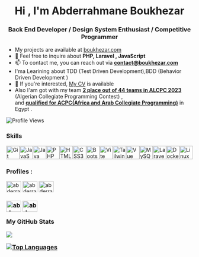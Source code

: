 <!DOCTYPE html>
<html>
<head>


</head>
 <body>
<h1 align="center">Hi , I'm Abderrahmane Boukhezar</h1>
<h3 align="center">Back End Developer / Design System Enthusiast   / Competitive Programmer</h3>
  
-   My projects are available at [boukhezar.com](boukhezar.com)
- 💬 Feel free to inquire about **PHP, Laravel , JavaScript**
- 📫 To contact me, you can reach out via **contact@boukhezar.com**
- I'ma Learining about  TDD (Test Driven Development),BDD (Behavior Driven Development )
- 📄 If you're interested, [My CV](https://drive.google.com/file/d/18GeFFITC6tJ1mP1yPCq5LZQzdDKZ3mSn/view?usp=sharing) is available
- Also I'am got with my team  [**2 place out of 44 teams in ALCPC 2023**](https://drive.google.com/file/d/1vs6F92u9Syz2GuZ8jR9PM0IijQEMIGcC/view) (Algerian Collegiate Programming Contest) ,                     
 and [**qualified for ACPC(Africa and Arab Collegiate Programming)**](https://drive.google.com/file/d/1MxUzrkiHcsR7rsuYSAAbbg6MPXdfeem4/view?usp=sharing)  in Egypt .

![Profile Views](https://komarev.com/ghpvc/?username=abderrahmane-18&color=blue)

### Skills

<p align="left">
<a href="#" target="_blank" rel="noreferrer"><img src="https://raw.githubusercontent.com/danielcranney/readme-generator/main/public/icons/skills/git-colored.svg" width="36" height="36" alt="Git" /></a><a href="#" target="_blank" rel="noreferrer"><img src="https://raw.githubusercontent.com/danielcranney/readme-generator/main/public/icons/skills/javascript-colored.svg" width="36" height="36" alt="JavaScript" /></a><a href="#" target="_blank" rel="noreferrer"><img src="https://raw.githubusercontent.com/danielcranney/readme-generator/main/public/icons/skills/java-colored.svg" width="36" height="36" alt="Java" /></a><a href="#" target="_blank" rel="noreferrer"><img src="https://raw.githubusercontent.com/danielcranney/readme-generator/main/public/icons/skills/php-colored.svg" width="36" height="36" alt="PHP" /></a><a href="#" target="_blank" rel="noreferrer"><img src="https://raw.githubusercontent.com/danielcranney/readme-generator/main/public/icons/skills/html5-colored.svg" width="36" height="36" alt="HTML5" /></a><a href="#" target="_blank" rel="noreferrer"><img src="https://raw.githubusercontent.com/danielcranney/readme-generator/main/public/icons/skills/css3-colored.svg" width="36" height="36" alt="CSS3" /></a><a href="#" target="_blank" rel="noreferrer"><img src="https://raw.githubusercontent.com/danielcranney/readme-generator/main/public/icons/skills/bootstrap-colored.svg" width="36" height="36" alt="Bootstrap" /></a><a href="#" target="_blank" rel="noreferrer"><img src="https://raw.githubusercontent.com/danielcranney/readme-generator/main/public/icons/skills/vite-colored.svg" width="36" height="36" alt="Vite" /></a><a href="#" target="_blank" rel="noreferrer"><img src="https://raw.githubusercontent.com/danielcranney/readme-generator/main/public/icons/skills/tailwindcss-colored.svg" width="36" height="36" alt="TailwindCSS" /></a><a href="#" target="_blank" rel="noreferrer"><img src="https://raw.githubusercontent.com/danielcranney/readme-generator/main/public/icons/skills/vuejs-colored.svg" width="36" height="36" alt="Vue" /></a><a href="#" target="_blank" rel="noreferrer"><img src="https://raw.githubusercontent.com/danielcranney/readme-generator/main/public/icons/skills/mysql-colored.svg" width="36" height="36" alt="MySQL" /></a><a href="#" target="_blank" rel="noreferrer"><img src="https://raw.githubusercontent.com/danielcranney/readme-generator/main/public/icons/skills/laravel-colored.svg" width="36" height="36" alt="Laravel" /></a><a href="#" target="_blank" rel="noreferrer"><img src="https://raw.githubusercontent.com/danielcranney/readme-generator/main/public/icons/skills/docker-colored.svg" width="36" height="36" alt="Docker" /></a><a href="#" target="_blank" rel="noreferrer"><img src="https://raw.githubusercontent.com/danielcranney/readme-generator/main/public/icons/skills/linux-colored.svg" width="36" height="36" alt="Linux" /></a>
</p>


<h3 align="left"> Profiles :</h3>
<p align="left">
<a href="https://twitter.com/abderrahmanecs" target="blank"><img align="center" src="https://raw.githubusercontent.com/rahuldkjain/github-profile-readme-generator/master/src/images/icons/Social/twitter.svg" alt="abderrahmanecs" height="30" width="40" /></a>
<a href="https://linkedin.com/in/abderrahmane-boukhezar-cs" target="blank"><img align="center" src="https://raw.githubusercontent.com/rahuldkjain/github-profile-readme-generator/master/src/images/icons/Social/linked-in-alt.svg" alt="abderrahmane-boukhezar-cs" height="30" width="40" /></a>
<a href="https://fb.com/abderrahmane.boukhezar" target="blank"><img align="center" src="https://raw.githubusercontent.com/rahuldkjain/github-profile-readme-generator/master/src/images/icons/Social/facebook.svg" alt="abderrahmane.boukhezar" height="30" width="40" /></a>
 <h3 align="left"Competitive Programming  Profiles :</h3>

<a href="https://www.hackerrank.com/abderrahmane_bo2" target="blank"><img align="center" src="https://raw.githubusercontent.com/rahuldkjain/github-profile-readme-generator/master/src/images/icons/Social/hackerrank.svg" alt="abderrahmane_bo2" height="30" width="40" /></a>
<a href="https://codeforces.com/profile/abderrahmane18" target="blank"><img align="center" src="https://raw.githubusercontent.com/rahuldkjain/github-profile-readme-generator/master/src/images/icons/Social/codeforces.svg" alt="abderrahmane18" height="30" width="40" /></a>
</p>



<b>My GitHub Stats</b>

<a href="http://www.github.com/abderrahmane-18"><img src="https://github-readme-streak-stats.herokuapp.com/?user=abderrahmane-18&stroke=ffffff&background=1c1917&ring=0891b2&fire=0891b2&currStreakNum=ffffff&currStreakLabel=0891b2&sideNums=ffffff&sideLabels=ffffff&dates=ffffff&hide_border=true" /></a>

<a href="https://github.com/abderrahmane-18" align="left"><img src="https://github-readme-stats.vercel.app/api/top-langs/?username=abderrahmane-18&langs_count=10&title_color=0891b2&text_color=ffffff&icon_color=0891b2&bg_color=1c1917&hide_border=true&locale=en&custom_title=Top%20%Languages" alt="Top Languages" /></a>


</body>

</html>

